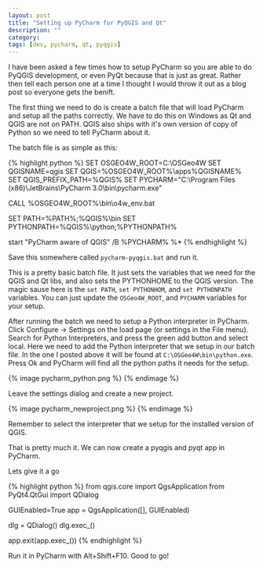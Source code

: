 ```yaml
---
layout: post
title: "Setting up PyCharm for PyQGIS and Qt"
description: ""
category: 
tags: [dev, pycharm, qt, pyqgis]
---
```


I have been asked a few times how to setup PyCharm so you are able to do PyQGIS development, or even PyQt because that is just as great.   Rather then tell each person one at a time I thought I would throw it out as a blog post so everyone gets the benift.

The first thing we need to do is create a batch file that will load PyCharm and setup all the paths correctly. We have to do this on Windows as Qt and QGIS are not on PATH.  QGIS also ships with it's own version of copy of Python so we need to tell PyCharm about it.

The batch file is as simple as this:

{% highlight python %}
SET OSGEO4W_ROOT=C:\OSGeo4W
SET QGISNAME=qgis
SET QGIS=%OSGEO4W_ROOT%\apps\%QGISNAME%
SET QGIS_PREFIX_PATH=%QGIS%
SET PYCHARM="C:\Program Files (x86)\JetBrains\PyCharm 3.0\bin\pycharm.exe"

CALL %OSGEO4W_ROOT%\bin\o4w_env.bat

SET PATH=%PATH%;%QGIS%\bin
SET PYTHONPATH=%QGIS%\python;%PYTHONPATH%

start "PyCharm aware of QGIS" /B %PYCHARM% %*
{% endhighlight %}

Save this somewhere called `pycharm-pyqgis.bat` and run it.

This is a pretty basic batch file.  It just sets the variables that we need for the QGIS and Qt libs, and also sets the PYTHONHOME to the QGIS version. The magic sause here is the `set PATH`, `set PYTHONHOM`, and `set PYTHONPATH` variables.  You can just update the `OSGeo4W_ROOT`, and `PYCHARM` variables for your setup. 

After running the batch we need to setup a Python interpreter in PyCharm.   Click Configure -> Settings on the load page (or settings in the File menu).  Search for Python Interpreters, and press the green add button and select local.  Here we need to add the Python interpreter that we setup in our batch file.  In the one I posted above it will be found at `C:\OSGeo4W\bin\python.exe`. Press Ok and PyCharm will find all the python paths it needs for the setup.

{% image pycharm_python.png %}
{% endimage %}

Leave the settings dialog and create a new project.

{% image pycharm_newproject.png %}
{% endimage %}

Remember to select the interpreter that we setup for the installed version of QGIS.

That is pretty much it.  We can now create a pyqgis and pyqt app in PyCharm.

Lets give it a go

{% highlight python %}
from qgis.core import QgsApplication
from PyQt4.QtGui import QDialog

GUIEnabled=True
app = QgsApplication([], GUIEnabled)

dlg = QDialog()
dlg.exec_()

app.exit(app.exec_())
{% endhighlight %}

Run it in PyCharm with Alt+Shift+F10.  Good to go!
